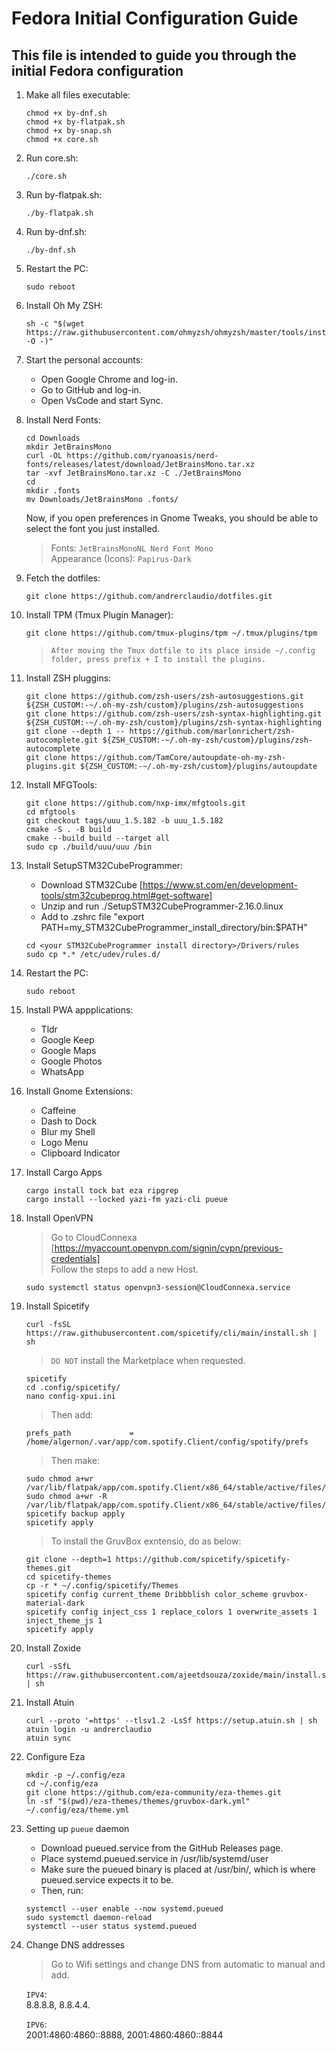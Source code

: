 # Fedora Initial Configuration Guide

## This file is intended to guide you through the initial Fedora configuration

1. Make all files executable:

    ```shell
    chmod +x by-dnf.sh
    chmod +x by-flatpak.sh
    chmod +x by-snap.sh
    chmod +x core.sh
    ```

2. Run core.sh:

    ```shell
    ./core.sh
    ```

3. Run by-flatpak.sh:

    ```shell
    ./by-flatpak.sh
    ```

4. Run by-dnf.sh:

    ```shell
    ./by-dnf.sh
    ```

5. Restart the PC:

    ```shell
    sudo reboot
    ```

6. Install Oh My ZSH:

    ```shell
    sh -c "$(wget https://raw.githubusercontent.com/ohmyzsh/ohmyzsh/master/tools/install.sh -O -)"
    ```

7. Start the personal accounts:

    - Open Google Chrome and log-in.
    - Go to GitHub and log-in.
    - Open VsCode and start Sync.

8. Install Nerd Fonts:

    ```shell
    cd Downloads
    mkdir JetBrainsMono
    curl -OL https://github.com/ryanoasis/nerd-fonts/releases/latest/download/JetBrainsMono.tar.xz
    tar -xvf JetBrainsMono.tar.xz -C ./JetBrainsMono
    cd
    mkdir .fonts
    mv Downloads/JetBrainsMono .fonts/
    ```

   Now, if you open preferences in Gnome Tweaks, you should be able to select the font you just installed.  
   > Fonts: `JetBrainsMonoNL Nerd Font Mono`  
   > Appearance (Icons): `Papirus-Dark`  

9. Fetch the dotfiles:

    ```shell
    git clone https://github.com/andrerclaudio/dotfiles.git
    ```

10. Install TPM (Tmux Plugin Manager):

    ```shell
    git clone https://github.com/tmux-plugins/tpm ~/.tmux/plugins/tpm
    ```

    > `After moving the Tmux dotfile to its place inside ~/.config folder, press prefix + I to install the plugins.`

11. Install ZSH pluggins:

    ```shell
    git clone https://github.com/zsh-users/zsh-autosuggestions.git ${ZSH_CUSTOM:-~/.oh-my-zsh/custom}/plugins/zsh-autosuggestions
    git clone https://github.com/zsh-users/zsh-syntax-highlighting.git ${ZSH_CUSTOM:-~/.oh-my-zsh/custom}/plugins/zsh-syntax-highlighting
    git clone --depth 1 -- https://github.com/marlonrichert/zsh-autocomplete.git ${ZSH_CUSTOM:-~/.oh-my-zsh/custom}/plugins/zsh-autocomplete
    git clone https://github.com/TamCore/autoupdate-oh-my-zsh-plugins.git ${ZSH_CUSTOM:-~/.oh-my-zsh/custom}/plugins/autoupdate
    ```

12. Install MFGTools:

    ```shell
    git clone https://github.com/nxp-imx/mfgtools.git
    cd mfgtools
    git checkout tags/uuu_1.5.182 -b uuu_1.5.182
    cmake -S . -B build
    cmake --build build --target all
    sudo cp ./build/uuu/uuu /bin
    ```

13. Install SetupSTM32CubeProgrammer:

    - Download STM32Cube [https://www.st.com/en/development-tools/stm32cubeprog.html#get-software]
    - Unzip and run ./SetupSTM32CubeProgrammer-2.16.0.linux
    - Add to .zshrc file "export PATH=my_STM32CubeProgrammer_install_directory/bin:$PATH"

    ```shell
    cd <your STM32CubeProgrammer install directory>/Drivers/rules
    sudo cp *.* /etc/udev/rules.d/
    ```

14. Restart the PC:

    ```shell
    sudo reboot
    ```

15. Install PWA appplications:

    - Tldr
    - Google Keep
    - Google Maps
    - Google Photos
    - WhatsApp

16. Install Gnome Extensions:

    - Caffeine
    - Dash to Dock
    - Blur my Shell
    - Logo Menu
    - Clipboard Indicator

17. Install Cargo Apps

    ```shell
    cargo install tock bat eza ripgrep
    cargo install --locked yazi-fm yazi-cli pueue
    ```

18. Install OpenVPN

    > Go to CloudConnexa [https://myaccount.openvpn.com/signin/cvpn/previous-credentials]  
    > Follow the steps to add a new Host.

    ```shell
    sudo systemctl status openvpn3-session@CloudConnexa.service
    ```

19. Install Spicetify

    ```shell
    curl -fsSL https://raw.githubusercontent.com/spicetify/cli/main/install.sh | sh
    ```

    > `DO NOT` install the Marketplace when requested.

    ```shell
    spicetify
    cd .config/spicetify/
    nano config-xpui.ini
    ```

    > Then add:

    ```nano
    prefs_path             = /home/algernon/.var/app/com.spotify.Client/config/spotify/prefs
    ```

    > Then make:

    ```shell
    sudo chmod a+wr /var/lib/flatpak/app/com.spotify.Client/x86_64/stable/active/files/extra/share/spotify
    sudo chmod a+wr -R /var/lib/flatpak/app/com.spotify.Client/x86_64/stable/active/files/extra/share/spotify/Apps
    spicetify backup apply
    spicetify apply
    ```

    > To install the GruvBox exntensio, do as below:

    ```shell
    git clone --depth=1 https://github.com/spicetify/spicetify-themes.git 
    cd spicetify-themes
    cp -r * ~/.config/spicetify/Themes
    spicetify config current_theme Dribbblish color_scheme gruvbox-material-dark
    spicetify config inject_css 1 replace_colors 1 overwrite_assets 1 inject_theme_js 1
    spicetify apply
    ```

20. Install Zoxide

    ```shell
    curl -sSfL https://raw.githubusercontent.com/ajeetdsouza/zoxide/main/install.sh | sh
    ```

21. Install Atuin

    ```shell
    curl --proto '=https' --tlsv1.2 -LsSf https://setup.atuin.sh | sh
    atuin login -u andrerclaudio
    atuin sync
    ```

22. Configure Eza

    ```shell
    mkdir -p ~/.config/eza
    cd ~/.config/eza
    git clone https://github.com/eza-community/eza-themes.git
    ln -sf "$(pwd)/eza-themes/themes/gruvbox-dark.yml" ~/.config/eza/theme.yml
    ```

23. Setting up `pueue` daemon

    - Download pueued.service from the GitHub Releases page.  
    - Place systemd.pueued.service in /usr/lib/systemd/user  
    - Make sure the pueued binary is placed at /usr/bin/, which is where pueued.service expects it to be.  
    - Then, run:  

    ```shell
    systemctl --user enable --now systemd.pueued
    sudo systemctl daemon-reload
    systemctl --user status systemd.pueued
    ```

24. Change DNS addresses

    > Go to Wifi settings and change DNS from automatic to manual and add.  

    `IPV4`:  
    8.8.8.8, 8.8.4.4.  

    `IPV6`:  
    2001:4860:4860::8888, 2001:4860:4860::8844  
